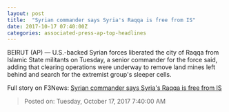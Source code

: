 ```yaml
---
layout: post
title:  "Syrian commander says Syria's Raqqa is free from IS"
date: 2017-10-17 07:40:00Z
categories: associated-press-ap-top-headlines
---
```


BEIRUT (AP) — U.S.-backed Syrian forces liberated the city of Raqqa from Islamic State militants on Tuesday, a senior commander for the force said, adding that clearing operations were underway to remove land mines left behind and search for the extremist group's sleeper cells.


Full story on F3News: [Syrian commander says Syria's Raqqa is free from IS](http://www.f3nws.com/n/2ajzrC)

> Posted on: Tuesday, October 17, 2017 7:40:00 AM
